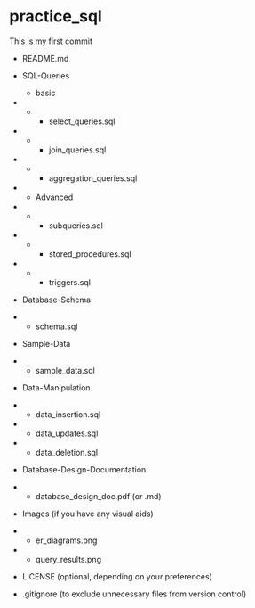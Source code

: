 # practice_sql
This is my first commit

- README.md 
- SQL-Queries 
  - basic 
- - - select_queries.sql
- - - join_queries.sql
- - - aggregation_queries.sql 
- - Advanced 
- - - subqueries.sql
- - - stored_procedures.sql 
- - - triggers.sql 
- Database-Schema 
- - schema.sql 
- Sample-Data 
- - sample_data.sql 
- Data-Manipulation 
- - data_insertion.sql 
- - data_updates.sql 
- - data_deletion.sql 
- Database-Design-Documentation 
- - database_design_doc.pdf (or .md) 

- Images (if you have any visual aids) 
- - er_diagrams.png 
- - query_results.png
- LICENSE (optional, depending on your preferences)
- .gitignore (to exclude unnecessary files from version control)